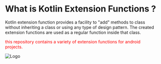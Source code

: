 # What is Kotlin Extension Functions ?
Kotlin extension function provides a facility to "add" methods to class without inheriting a class or using any type of design pattern. The created extension functions are used as a regular function inside that class.
<p style='color:red'>this repository contains a variety of extension functions for android projects.</p>


![Logo](https://thetechstack.net/assets/images/banners/kotlin-extension-function.png)
